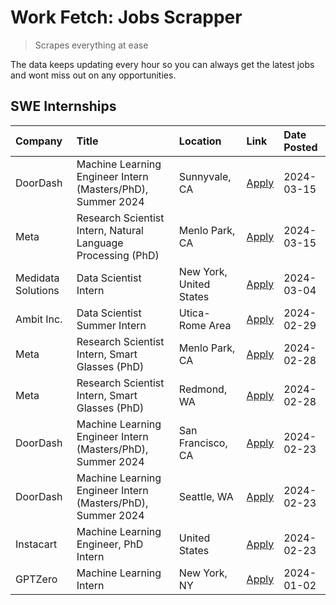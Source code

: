 # Work Fetch: Jobs Scrapper
> Scrapes everything at ease

The data keeps updating every hour so you can always get the latest jobs and wont miss out on any opportunities.

## SWE Internships
<!--START_SECTION:workfetch-->
| Company            | Title                                                        | Location                | Link                                                                                                                                                                                                                                                                         | Date Posted   |
|:-------------------|:-------------------------------------------------------------|:------------------------|:-----------------------------------------------------------------------------------------------------------------------------------------------------------------------------------------------------------------------------------------------------------------------------|:--------------|
| DoorDash           | Machine Learning Engineer Intern (Masters/PhD), Summer 2024  | Sunnyvale, CA           | [Apply](https://www.linkedin.com/jobs/view/machine-learning-engineer-intern-masters-phd-summer-2024-at-doordash-3736454973?refId=tIwJ0dYK%2FnH3Nr7%2FiHxTxw%3D%3D&trackingId=ukKxy4G5f%2Fim%2BxIjEP9rTw%3D%3D&position=3&pageNum=0&trk=public_jobs_jserp-result_search-card) | 2024-03-15    |
| Meta               | Research Scientist Intern, Natural Language Processing (PhD) | Menlo Park, CA          | [Apply](https://www.linkedin.com/jobs/view/research-scientist-intern-natural-language-processing-phd-at-meta-3858718375?refId=tIwJ0dYK%2FnH3Nr7%2FiHxTxw%3D%3D&trackingId=f79ChohfRsFD%2FYQnPN6FRw%3D%3D&position=13&pageNum=0&trk=public_jobs_jserp-result_search-card)     | 2024-03-15    |
| Medidata Solutions | Data Scientist Intern                                        | New York, United States | [Apply](https://www.linkedin.com/jobs/view/data-scientist-intern-at-medidata-solutions-3810253704?refId=tIwJ0dYK%2FnH3Nr7%2FiHxTxw%3D%3D&trackingId=Fin2Cg8PNbD1OiKXrXD5lA%3D%3D&position=12&pageNum=0&trk=public_jobs_jserp-result_search-card)                             | 2024-03-04    |
| Ambit Inc.         | Data Scientist Summer Intern                                 | Utica-Rome Area         | [Apply](https://www.linkedin.com/jobs/view/data-scientist-summer-intern-at-ambit-inc-3843121918?refId=tIwJ0dYK%2FnH3Nr7%2FiHxTxw%3D%3D&trackingId=ddKIvTP%2FLeC4ouc7KOGcfg%3D%3D&position=6&pageNum=0&trk=public_jobs_jserp-result_search-card)                              | 2024-02-29    |
| Meta               | Research Scientist Intern, Smart Glasses (PhD)               | Menlo Park, CA          | [Apply](https://www.linkedin.com/jobs/view/research-scientist-intern-smart-glasses-phd-at-meta-3811308332?refId=tIwJ0dYK%2FnH3Nr7%2FiHxTxw%3D%3D&trackingId=uCtCl0YwLhdmP%2BWr7T7VBg%3D%3D&position=10&pageNum=0&trk=public_jobs_jserp-result_search-card)                   | 2024-02-28    |
| Meta               | Research Scientist Intern, Smart Glasses (PhD)               | Redmond, WA             | [Apply](https://www.linkedin.com/jobs/view/research-scientist-intern-smart-glasses-phd-at-meta-3811304794?refId=tIwJ0dYK%2FnH3Nr7%2FiHxTxw%3D%3D&trackingId=AxaKlF%2BAuQWLMp2kArv4PA%3D%3D&position=14&pageNum=0&trk=public_jobs_jserp-result_search-card)                   | 2024-02-28    |
| DoorDash           | Machine Learning Engineer Intern (Masters/PhD), Summer 2024  | San Francisco, CA       | [Apply](https://www.linkedin.com/jobs/view/machine-learning-engineer-intern-masters-phd-summer-2024-at-doordash-3736457737?refId=tIwJ0dYK%2FnH3Nr7%2FiHxTxw%3D%3D&trackingId=48bndBR6DTg8ITRxAiBsow%3D%3D&position=2&pageNum=0&trk=public_jobs_jserp-result_search-card)     | 2024-02-23    |
| DoorDash           | Machine Learning Engineer Intern (Masters/PhD), Summer 2024  | Seattle, WA             | [Apply](https://www.linkedin.com/jobs/view/machine-learning-engineer-intern-masters-phd-summer-2024-at-doordash-3736455966?refId=tIwJ0dYK%2FnH3Nr7%2FiHxTxw%3D%3D&trackingId=1kFKXQlxa0QKLmpYfbbl3g%3D%3D&position=4&pageNum=0&trk=public_jobs_jserp-result_search-card)     | 2024-02-23    |
| Instacart          | Machine Learning Engineer, PhD Intern                        | United States           | [Apply](https://www.linkedin.com/jobs/view/machine-learning-engineer-phd-intern-at-instacart-3815634369?refId=tIwJ0dYK%2FnH3Nr7%2FiHxTxw%3D%3D&trackingId=gLuojv%2F50pq5L8%2Fc%2FE%2FhXA%3D%3D&position=5&pageNum=0&trk=public_jobs_jserp-result_search-card)                | 2024-02-23    |
| GPTZero            | Machine Learning Intern                                      | New York, NY            | [Apply](https://www.linkedin.com/jobs/view/machine-learning-intern-at-gptzero-3796844451?refId=tIwJ0dYK%2FnH3Nr7%2FiHxTxw%3D%3D&trackingId=ZlR8kg97r7GuTXF%2FLgUzMQ%3D%3D&position=11&pageNum=0&trk=public_jobs_jserp-result_search-card)                                    | 2024-01-02    |
<!--END_SECTION:workfetch-->
